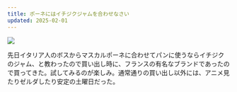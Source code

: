 ```yaml
---
title: ポーネにはイチジクジャムを合わせなさい
updated: 2025-02-01
---
```

![](https://i.imgur.com/Cz3UiDx.jpeg)

先日イタリア人のボスからマスカルポーネに合わせてパンに使うならイチジクのジャム、と教わったので買い出し時に、フランスの有名なブランドであったので買ってきた。試してみるのが楽しみ。通常通りの買い出し以外には、アニメ見たりゼルダしたり安定の土曜日だった。
